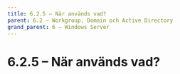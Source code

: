 ```yaml
---
title: 6.2.5 – När används vad?
parent: 6.2 – Workgroup, Domain och Active Directory
grand_parent: 6 – Windows Server
---
```

# 6.2.5 – När används vad?

